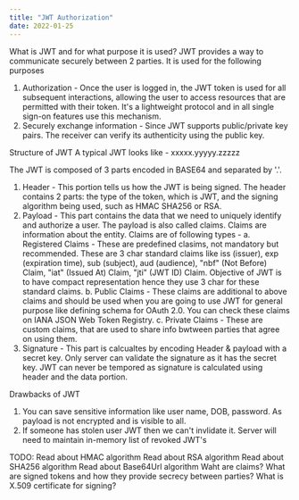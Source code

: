 ```yaml
---
title: "JWT Authorization"
date: 2022-01-25
---
```


What is JWT and for what purpose it is used? 
JWT provides a way to communicate securely between 2 parties. It is used for the following purposes 
1. Authorization - Once the user is logged in, the JWT token is used for all subsequent interactions, allowing the user to access resources that are permitted with their token. It's a lightweight protocol and in all single sign-on features use this mechanism. 
2. Securely exchange information - Since JWT supports public/private key pairs. The receiver can verify its authenticity using the public key.


Structure of JWT
A typical JWT looks like - xxxxx.yyyyy.zzzzz


The JWT is composed of 3 parts encoded in BASE64 and separated by '.'. 


1. Header - This portion tells us how the JWT is being signed. The header contains 2 parts: the type of the token, which is JWT, and the signing algorithm being used, such as HMAC SHA256 or RSA.
2. Payload - This part contains the data that we need to uniquely identify and authorize a user. The payload is also called claims. Claims are information about the entity. Claims are of following types -
  a. Registered Claims - These are predefined clasims, not mandatory but recommended. These are 3 char standard claims like iss (issuer), exp (expiration time), sub (subject), aud (audience), "nbf" (Not Before) Claim,  "iat" (Issued At) Claim, "jti" (JWT ID) Claim. Objective of JWT is to have compact representation hence they use 3 char for these standard claims.
  b. Public Claims - These claims are additional to above claims and should be used when you are going to use JWT for general purpose like defining schema for OAuth 2.0. You can check these claims on IANA JSON Web Token Registry.
  c. Private Claims - These are custom claims, that are used to share info bwtween parties that agree on using them.
3. Signature - This part is calcualtes by encoding Header & payload with a secret key. Only server can validate the signature as it has the secret key. JWT can never be tempored as signature is calculated using header and the data portion.


Drawbacks of JWT
1. You can save sensitive information like user name, DOB, password. As payload is not encrypted and is visible to all.
2. If someone has stolen user JWT then we can't invlidate it. Server will need to maintain in-memory list of revoked JWT's

TODO:
Read about HMAC algorithm
Read about RSA algorithm
Read about SHA256 algorithm
Read about Base64Url algorithm
Waht are claims?
What are signed tokens and how they provide secrecy between parties?
What is X.509 certificate for signing?

